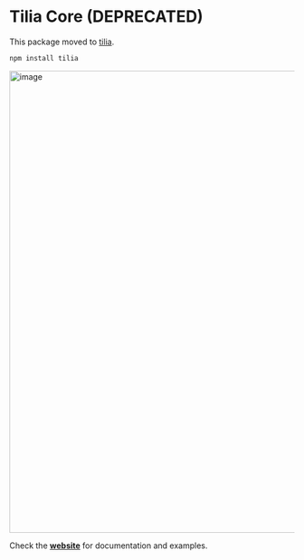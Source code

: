 # Tilia Core (DEPRECATED)

This package moved to [tilia](https://www.npmjs.com/package/tilia).

```sh
npm install tilia
```

<a href="https://tiliajs.com">
  <img width="817" alt="image" src="https://github.com/user-attachments/assets/c01c69e2-7472-461e-818f-8c0831ca0fae" />
</a>

Check the [**website**](https://tiliajs.com) for documentation and examples.
